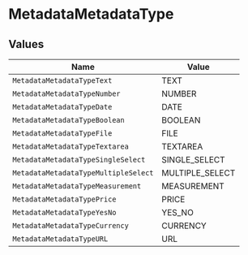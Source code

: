 # MetadataMetadataType


## Values

| Name                                 | Value                                |
| ------------------------------------ | ------------------------------------ |
| `MetadataMetadataTypeText`           | TEXT                                 |
| `MetadataMetadataTypeNumber`         | NUMBER                               |
| `MetadataMetadataTypeDate`           | DATE                                 |
| `MetadataMetadataTypeBoolean`        | BOOLEAN                              |
| `MetadataMetadataTypeFile`           | FILE                                 |
| `MetadataMetadataTypeTextarea`       | TEXTAREA                             |
| `MetadataMetadataTypeSingleSelect`   | SINGLE_SELECT                        |
| `MetadataMetadataTypeMultipleSelect` | MULTIPLE_SELECT                      |
| `MetadataMetadataTypeMeasurement`    | MEASUREMENT                          |
| `MetadataMetadataTypePrice`          | PRICE                                |
| `MetadataMetadataTypeYesNo`          | YES_NO                               |
| `MetadataMetadataTypeCurrency`       | CURRENCY                             |
| `MetadataMetadataTypeURL`            | URL                                  |